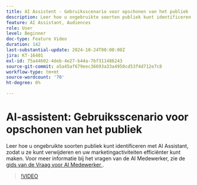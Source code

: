 ```yaml
---
title: AI Assistent - Gebruiksscenario voor opschonen van het publiek
description: Leer hoe u ongebruikte soorten publiek kunt identificeren met AI Assistant, zodat u ze kunt verwijderen en uw marketingactiviteiten efficiënter kunt maken.
feature: AI Assistant, Audiences
role: User
level: Beginner
doc-type: Feature Video
duration: 142
last-substantial-update: 2024-10-24T00:00:00Z
jira: KT-16401
exl-id: 75a44602-4deb-4e27-b44a-7bf311486243
source-git-commit: a5a45af679eec36693a33a4950cd53f4d712e7c8
workflow-type: tm+mt
source-wordcount: '70'
ht-degree: 0%

---
```


# AI-assistent: Gebruiksscenario voor opschonen van het publiek

Leer hoe u ongebruikte soorten publiek kunt identificeren met AI Assistant, zodat u ze kunt verwijderen en uw marketingactiviteiten efficiënter kunt maken. Voor meer informatie bij het vragen van de AI Medewerker, zie de [ gids van de Vraag voor AI Medewerker ](https://experienceleague.adobe.com/en/docs/experience-platform/ai-assistant/questions).

>[!VIDEO](https://video.tv.adobe.com/v/3435532/?learn=on)
